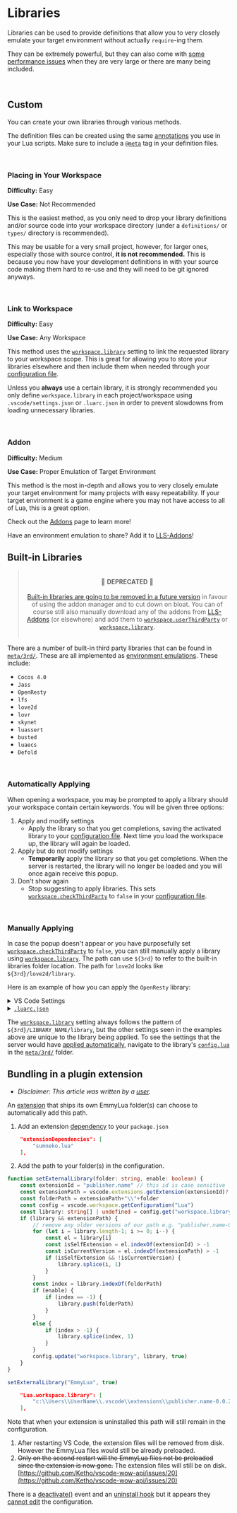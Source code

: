 # Libraries
Libraries can be used to provide definitions that allow you to very closely emulate your target environment without actually `require`-ing them.

They can be extremely powerful, but they can also come with [some performance issues](https://github.com/LuaLS/lua-language-server/wiki/FAQ#how-can-i-improve-startup-speeds) when they are very large or there are many being included.

<br>

## Custom
You can create your own libraries through various methods.

The definition files can be created using the same [annotations](https://github.com/LuaLS/lua-language-server/wiki/Annotations) you use in your Lua scripts. Make sure to include a [`@meta`](https://github.com/LuaLS/lua-language-server/wiki/Annotations#meta) tag in your definition files.

<br>

### Placing in Your Workspace
**Difficulty:** Easy

**Use Case:** Not Recommended

This is the easiest method, as you only need to drop your library definitions and/or source code into your workspace directory (under a `definitions/` or `types/` directory is recommended).

This may be usable for a very small project, however, for larger ones, especially those with source control, **it is not recommended.** This is because you now have your development definitions in with your source code making them hard to re-use and they will need to be git ignored anyways.

<br>

### Link to Workspace
**Difficulty:** Easy

**Use Case:** Any Workspace

This method uses the [`workspace.library`](https://github.com/LuaLS/lua-language-server/wiki/Settings#workspacelibrary) setting to link the requested library to your workspace scope. This is great for allowing you to store your libraries elsewhere and then include them when needed through your [configuration file](https://github.com/LuaLS/lua-language-server/wiki/Configuration-File).

Unless you **always** use a certain library, it is strongly recommended you only define `workspace.library` in each project/workspace using `.vscode/settings.json` or `.luarc.json` in order to prevent slowdowns from loading unnecessary libraries.

<br>

### Addon
**Difficulty:** Medium

**Use Case:** Proper Emulation of Target Environment

This method is the most in-depth and allows you to very closely emulate your target environment for many projects with easy repeatability. If your target environment is a game engine where you may not have access to all of Lua, this is a great option.

Check out the [Addons](Addons.md) page to learn more!

Have an environment emulation to share? Add it to [LLS-Addons](https://github.com/LuaLS/LLS-Addons)!

## Built-in Libraries

<blockquote>
	<br>
	<div align="center">
		🚮 <b>DEPRECATED</b> 🚮
	</div>
	<br>
	<div align="center">
		<a href="https://github.com/LuaLS/lua-language-server/discussions/1950">Built-in libraries are going to be removed in a future version</a> in favour of using the addon manager and to cut down on bloat. You can of course still also manually download any of the addons from <a href="https://github.com/LuaLS/LLS-Addons">LLS-Addons</a> (or elsewhere) and add them to <a href="https://github.com/LuaLS/lua-language-server/wiki/Settings#workspaceuserthirdparty"><code>workspace.userThirdParty</code></a> or <a href="https://github.com/LuaLS/lua-language-server/wiki/Settings#workspacelibrary"><code>workspace.library</code></a>.
	</div>
	<br>
</blockquote>

There are a number of built-in third party libraries that can be found in [`meta/3rd/`](https://github.com/LuaLS/lua-language-server/tree/master/meta/3rd). These are all implemented as [environment emulations](#environment-emulation). These include:

- `Cocos 4.0`
- `Jass`
- `OpenResty`
- `lfs`
- `love2d`
- `lovr`
- `skynet`
- `luassert`
- `busted`
- `luaecs`
- `Defold`

<br>

### Automatically Applying
When opening a workspace, you may be prompted to apply a library should your workspace contain certain keywords. You will be given three options:

1. Apply and modify settings
   - Apply the library so that you get completions, saving the activated library to your [configuration file](https://github.com/LuaLS/lua-language-server/wiki/Configuration-File). Next time you load the workspace up, the library will again be loaded.
2. Apply but do not modify settings
    - **Temporarily** apply the library so that you get completions. When the server is restarted, the library will no longer be loaded and you will once again receive this popup.
3. Don't show again
   - Stop suggesting to apply libraries. This sets [`workspace.checkThirdParty`](https://github.com/LuaLS/lua-language-server/wiki/Settings#workspacecheckthirdparty) to `false` in your [configuration file](https://github.com/LuaLS/lua-language-server/wiki/Configuration-File).

<br>

### Manually Applying
In case the popup doesn't appear or you have purposefully set [`workspace.checkThirdParty`](https://github.com/LuaLS/lua-language-server/wiki/Settings#workspacecheckthirdparty) to `false`, you can still manually apply a library using [`workspace.library`](https://github.com/LuaLS/lua-language-server/wiki/Settings#workspacelibrary). The path can use `${3rd}` to refer to the built-in libraries folder location. The path for `love2d` looks like `${3rd}/love2d/library`.

Here is an example of how you can apply the `OpenResty` library:

<details>
<summary>VS Code Settings</summary>

```json
{
    "Lua.runtime.version": "LuaJIT",
    "Lua.diagnostics.globals": [
        "ngx"
    ],
    "Lua.workspace.library": [
        "${3rd}/OpenResty/library"
    ]
}
```

</details>

<details>
<summary><a href="https://github.com/LuaLS/lua-language-server/wiki/Configuration-File#luarcjson"><code>.luarc.json</code></a></summary>

```json
{
    "runtime.version": "LuaJIT",
    "diagnostics.globals": [
        "ngx"
    ],
    "workspace.library": [
        "${3rd}/OpenResty/library"
    ]
}
```

</details>


The [`workspace.library`](https://github.com/LuaLS/lua-language-server/wiki/Settings#workspacelibrary) setting always follows the pattern of `${3rd}/LIBRARY_NAME/library`, but the other settings seen in the examples above are unique to the library being applied. To see the settings that the server would have [applied automatically](#automatically-applying), navigate to the library's [`config.lua`](#configuration-file) in the [`meta/3rd/`](https://github.com/LuaLS/lua-language-server/tree/master/meta/3rd) folder.

## Bundling in a plugin extension
* _Disclaimer: This article was written by a [user](https://github.com/LuaLS/lua-language-server/issues/417)._

An [extension](https://code.visualstudio.com/api/get-started/your-first-extension) that ships its own EmmyLua folder(s) can choose to automatically add this path.

1. Add an extension [dependency](https://code.visualstudio.com/api/references/extension-manifest) to your `package.json`
```json
    "extensionDependencies": [
        "sumneko.lua"
    ],
```

2.  Add the path to your folder(s) in the configuration.
```ts
function setExternalLibrary(folder: string, enable: boolean) {
	const extensionId = "publisher.name" // this id is case sensitive
	const extensionPath = vscode.extensions.getExtension(extensionId)?.extensionPath
	const folderPath = extensionPath+"\\"+folder
	const config = vscode.workspace.getConfiguration("Lua")
	const library: string[] | undefined = config.get("workspace.library")
	if (library && extensionPath) {
		// remove any older versions of our path e.g. "publisher.name-0.0.1"
		for (let i = library.length-1; i >= 0; i--) {
			const el = library[i]
			const isSelfExtension = el.indexOf(extensionId) > -1
			const isCurrentVersion = el.indexOf(extensionPath) > -1
			if (isSelfExtension && !isCurrentVersion) {
				library.splice(i, 1)
			}
		}
		const index = library.indexOf(folderPath)
		if (enable) {
			if (index == -1) {
				library.push(folderPath)
			}
		}
		else {
			if (index > -1) {
				library.splice(index, 1)
			}
		}
		config.update("workspace.library", library, true)
	}
}

setExternalLibrary("EmmyLua", true)
```
```json
    "Lua.workspace.library": [
        "c:\\Users\\UserName\\.vscode\\extensions\\publisher.name-0.0.2\\EmmyLua"
    ],
```
Note that when your extension is uninstalled this path will still remain in the configuration.
1. After restarting VS Code, the extension files will be removed from disk. However the EmmyLua files would still be already preloaded.
2. ~~Only on the second restart will the EmmyLua files not be preloaded since the extension is now gone.~~ The extension files will still be on disk. [https://github.com/Ketho/vscode-wow-api/issues/20](https://github.com/Ketho/vscode-wow-api/issues/20)

There is a [deactivate()](https://code.visualstudio.com/api/references/activation-events) event and an [uninstall hook](https://code.visualstudio.com/api/references/extension-manifest#extension-uninstall-hook) but it appears they [cannot edit](https://github.com/microsoft/vscode/issues/45474) the configuration.
